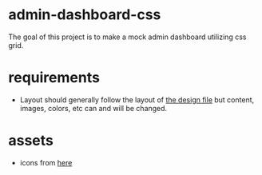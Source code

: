 # admin-dashboard-css

The goal of this project is to make a mock admin dashboard utilizing css grid.

# requirements

- Layout should generally follow the layout of [the design file](./design_doc/dashboard-project.png) but content, images, colors, etc can and will be changed.

# assets

- icons from [here](pictogrammers.com/library/mdi)
